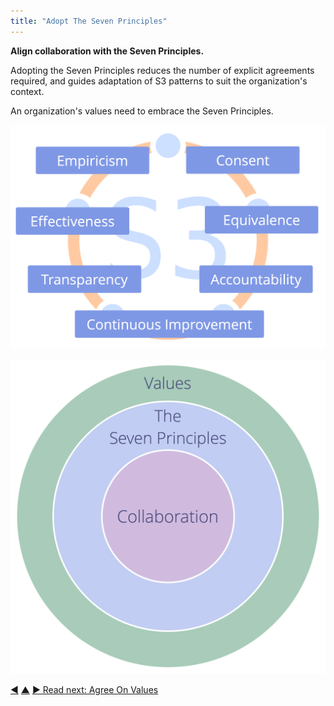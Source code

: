 ```yaml
---
title: "Adopt The Seven Principles"
---
```



**Align collaboration with the Seven Principles.**

Adopting the Seven Principles reduces the number of explicit agreements required, and guides adaptation of S3 patterns to suit the organization's context.

An organization's values need to embrace the Seven Principles.

![The Seven Principles](img/framework/s3-principles-plain.png)

![An organization's values need to embrace the Seven Principles](img/collaboration-values/values-7principles.png)


<div class="bottom-nav">
<a href="artful-participation.html" title="Back to: Artful Participation">◀</a> <a href="enablers-of-collaboration.html" title="Up: Enablers of Collaboration">▲</a> <a href="agree-on-values.html" title="">▶ Read next: Agree On Values</a>
</div>
